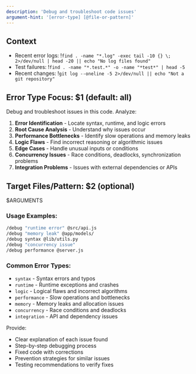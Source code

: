 ```yaml
---
description: 'Debug and troubleshoot code issues'
argument-hint: '[error-type] [@file-or-pattern]'
---
```


## Context

- Recent error logs: !`find . -name "*.log" -exec tail -10 {} \; 2>/dev/null | head -20 || echo "No log files found"`
- Test failures: !`find . -name "*.test.*" -o -name "*test*" | head -5`
- Recent changes: !`git log --oneline -5 2>/dev/null || echo "Not a git repository"`

## Error Type Focus: $1 (default: all)

Debug and troubleshoot issues in this code. Analyze:

1. **Error Identification** - Locate syntax, runtime, and logic errors
2. **Root Cause Analysis** - Understand why issues occur
3. **Performance Bottlenecks** - Identify slow operations and memory leaks
4. **Logic Flaws** - Find incorrect reasoning or algorithmic issues
5. **Edge Cases** - Handle unusual inputs or conditions
6. **Concurrency Issues** - Race conditions, deadlocks, synchronization problems
7. **Integration Problems** - Issues with external dependencies or APIs

## Target Files/Pattern: $2 (optional)

$ARGUMENTS

### Usage Examples:

```bash
/debug "runtime error" @src/api.js
/debug "memory leak" @app/models/
/debug syntax @lib/utils.py
/debug "concurrency issue"
/debug performance @server.js
```

### Common Error Types:

- `syntax` - Syntax errors and typos
- `runtime` - Runtime exceptions and crashes
- `logic` - Logical flaws and incorrect algorithms
- `performance` - Slow operations and bottlenecks
- `memory` - Memory leaks and allocation issues
- `concurrency` - Race conditions and deadlocks
- `integration` - API and dependency issues

Provide:

- Clear explanation of each issue found
- Step-by-step debugging process
- Fixed code with corrections
- Prevention strategies for similar issues
- Testing recommendations to verify fixes
